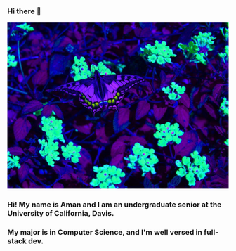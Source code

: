 ### Hi there 👋
![alt text](https://github.com/amancern3/amancern3/blob/main/readmejpeg2.jpg)

### Hi! My name is Aman and I am an undergraduate senior at the University of California, Davis.
### My major is in Computer Science, and I'm well versed in full-stack dev.
<!--
**amancern3/amancern3** is a ✨ _special_ ✨ repository because its `README.md` (this file) appears on your GitHub profile.

Here are some ideas to get you started:

- 🔭 I’m currently working on ...
- 🌱 I’m currently learning ...
- 👯 I’m looking to collaborate on ...
- 🤔 I’m looking for help with ...
- 💬 Ask me about ...
- 📫 How to reach me: ...
- 😄 Pronouns: ...
- ⚡ Fun fact: ...
-->

